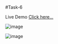 #Task-6

Live Demo [Click here...](https://vipul1432.github.io/Internship-Tasks//Task-6/Program-2/)

![image](https://user-images.githubusercontent.com/81670997/178325848-7e050ee4-d6b6-4b0c-8791-71bfba0f8670.png)

![image](https://user-images.githubusercontent.com/81670997/178325963-debf9f4f-f6d3-45a8-9ed8-e1061da4614e.png)


